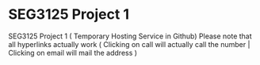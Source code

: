 # SEG3125 Project 1
SEG3125 Project 1 ( Temporary Hosting Service in Github)
Please note that all hyperlinks actually work ( Clicking on call will actually call the number | Clicking on email will mail the address )

